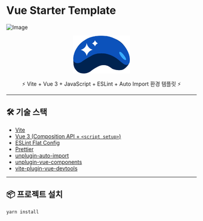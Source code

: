 # Vue Starter Template

![Image](https://github.com/user-attachments/assets/9996892f-257c-4b6d-bfee-b0acb6c19bdb)

<p align="center">
  <img alt="Vue Logo" width="150" src="./public/choosla.svg" />
</p>

<p align="center">
  ⚡️ Vite + Vue 3 + JavaScript + ESLint + Auto Import 환경 템플릿 ⚡️
</p>

---

## 🛠️ 기술 스택

- [Vite](https://vitejs.dev/)
- [Vue 3 (Composition API + `<script setup>`)](https://vuejs.org/)
- [ESLint Flat Config](https://eslint.org/)
- [Prettier](https://prettier.io/)
- [unplugin-auto-import](https://github.com/antfu/unplugin-auto-import)
- [unplugin-vue-components](https://github.com/antfu/unplugin-vue-components)
- [vite-plugin-vue-devtools](https://github.com/webfansplz/vite-plugin-vue-devtools)

---

## 📦 프로젝트 설치

```bash
yarn install
